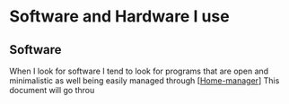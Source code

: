 # Software and Hardware I use

## Software

When I look for software I tend to look for programs that are open and minimalistic
as well being easily managed through [[Home-manager]]
This document will go throu

###

[Home-Manager]: https://github.com/rycee/home-manager

